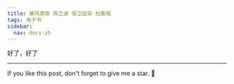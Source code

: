 ```yaml
---
title: 暴风骤雨 周立波 保卫延安 杜鹏程
tags: 电子书
sidebar:
  nav: docs-zh
---
```


好了，好了

<!--more-->

---

If you like this post, don't forget to give me a star. :star2:

